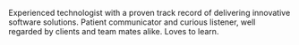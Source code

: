 Experienced technologist with a proven track record of delivering innovative software solutions. Patient communicator and curious listener, well regarded by clients and team mates alike. Loves to learn.
